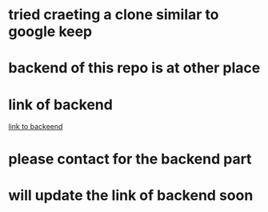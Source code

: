 # tried craeting a clone similar to google keep

# backend of this repo is at other place

# link of backend

[link to backeend](https://github.com/K-Kumar-01/keeper-backend)

# please contact for the backend part

# will update the link of backend soon
